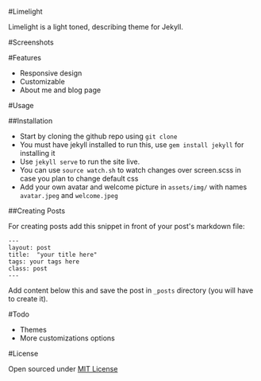 #Limelight

Limelight is a light toned, describing theme for Jekyll.

#Screenshots

#Features
- Responsive design
- Customizable
- About me and blog page

#Usage

##Installation

- Start by cloning the github repo using `git clone`
- You must have jekyll installed to run this, use `gem install jekyll` for installing it
- Use `jekyll serve` to run the site live.
- You can use `source watch.sh` to watch changes over screen.scss in case you plan to change default css
- Add your own avatar and welcome picture in `assets/img/` with names `avatar.jpeg` and `welcome.jpeg`

##Creating Posts

For creating posts add this snippet in front of your post's markdown file:

```
---
layout: post
title:  "your title here"
tags: your tags here
class: post
---

```

Add content below this and save the post in `_posts` directory (you will have to create it).

#Todo

- Themes
- More customizations options

#License

Open sourced under [MIT License](LICENSE.md) 